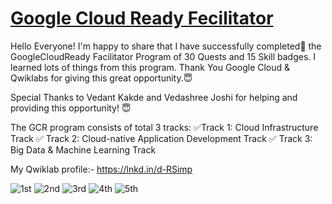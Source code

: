# [Google Cloud Ready Fecilitator](https://www.cloudskillsboost.google/public_profiles/9c9a95e7-7693-472a-8cd2-0f64abac144a)

Hello Everyone!
I'm happy to share that I have successfully completed💯 the GoogleCloudReady Facilitator Program of 30 Quests and 15 Skill badges. I learned lots of things from this program.
Thank You Google Cloud & Qwiklabs for giving this great opportunity.😇

Special Thanks to Vedant Kakde and Vedashree Joshi for helping and providing this opportunity! 😇

The GCR program consists of total 3 tracks:
✅Track 1: Cloud Infrastructure Track
✅ Track 2: Cloud-native Application Development Track
✅ Track 3: Big Data & Machine Learning Track

My Qwiklab profile:- https://lnkd.in/d-RSimp

![1st](https://user-images.githubusercontent.com/67793499/223907653-37c7f422-dcfe-4d94-b263-581d31e16ac6.png)
![2nd](https://user-images.githubusercontent.com/67793499/223907680-4b3b43bd-d489-45c5-b761-40371d367f44.png)
![3rd](https://user-images.githubusercontent.com/67793499/223907689-ff15b032-0bff-4edc-b262-ad182adf7fcb.png)
![4th](https://user-images.githubusercontent.com/67793499/223907697-71d67f8e-66d4-42d4-a2aa-e17aec507248.png)
![5th](https://user-images.githubusercontent.com/67793499/223907725-73550e05-e181-46ee-9c00-af3d91967564.png)
